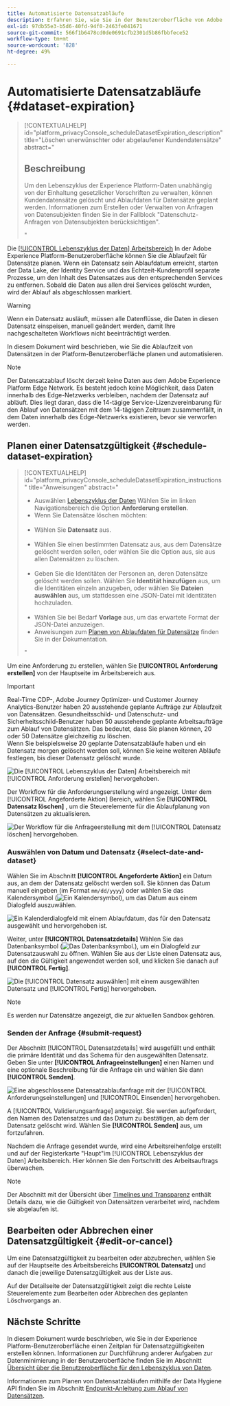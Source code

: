 ```yaml
---
title: Automatisierte Datensatzabläufe
description: Erfahren Sie, wie Sie in der Benutzeroberfläche von Adobe Experience Platform die Gültigkeit eines Datensatzes planen.
exl-id: 97db55e3-b5d6-40fd-94f0-2463fe041671
source-git-commit: 566f1b6478cd0de0691cfb2301d5b86fbbfece52
workflow-type: tm+mt
source-wordcount: '828'
ht-degree: 49%

---
```


# Automatisierte Datensatzabläufe {#dataset-expiration}

>[!CONTEXTUALHELP]
>id="platform_privacyConsole_scheduleDatasetExpiration_description"
>title="Löschen unerwünschter oder abgelaufener Kundendatensätze"
>abstract="<h2>Beschreibung</h2><p>Um den Lebenszyklus der Experience Platform-Daten unabhängig von der Einhaltung gesetzlicher Vorschriften zu verwalten, können Kundendatensätze gelöscht und Ablaufdaten für Datensätze geplant werden. Informationen zum Erstellen oder Verwalten von Anfragen von Datensubjekten finden Sie in der Fallblock &quot;Datenschutz-Anfragen von Datensubjekten berücksichtigen&quot;.</p>"

Die [[!UICONTROL Lebenszyklus der Daten] Arbeitsbereich](./overview.md) In der Adobe Experience Platform-Benutzeroberfläche können Sie die Ablaufzeit für Datensätze planen. Wenn ein Datensatz sein Ablaufdatum erreicht, starten der Data Lake, der Identity Service und das Echtzeit-Kundenprofil separate Prozesse, um den Inhalt des Datensatzes aus den entsprechenden Services zu entfernen. Sobald die Daten aus allen drei Services gelöscht wurden, wird der Ablauf als abgeschlossen markiert.

>[!WARNING]
>
>Wenn ein Datensatz ausläuft, müssen alle Datenflüsse, die Daten in diesen Datensatz einspeisen, manuell geändert werden, damit Ihre nachgeschalteten Workflows nicht beeinträchtigt werden.

In diesem Dokument wird beschrieben, wie Sie die Ablaufzeit von Datensätzen in der Platform-Benutzeroberfläche planen und automatisieren.

>[!NOTE]
>
>Der Datensatzablauf löscht derzeit keine Daten aus dem Adobe Experience Platform Edge Network. Es besteht jedoch keine Möglichkeit, dass Daten innerhalb des Edge-Netzwerks verbleiben, nachdem der Datensatz auf abläuft. Dies liegt daran, dass die 14-tägige Service-Lizenzvereinbarung für den Ablauf von Datensätzen mit dem 14-tägigen Zeitraum zusammenfällt, in dem Daten innerhalb des Edge-Netzwerks existieren, bevor sie verworfen werden.

## Planen einer Datensatzgültigkeit {#schedule-dataset-expiration}

>[!CONTEXTUALHELP]
>id="platform_privacyConsole_scheduleDatasetExpiration_instructions"
>title="Anweisungen"
>abstract="<ul><li>Auswählen <a href="https://experienceleague.adobe.com/docs/experience-platform/hygiene/ui/overview.html?lang=de">Lebenszyklus der Daten</a> Wählen Sie im linken Navigationsbereich die Option <b>Anforderung erstellen</b>.</li><li>Wenn Sie Datensätze löschen möchten:</li>   <li>Wählen Sie <b>Datensatz</b> aus.</li>   <li>Wählen Sie einen bestimmten Datensatz aus, aus dem Datensätze gelöscht werden sollen, oder wählen Sie die Option aus, sie aus allen Datensätzen zu löschen.</li>   <li>Geben Sie die Identitäten der Personen an, deren Datensätze gelöscht werden sollen. Wählen Sie <b>Identität hinzufügen</b> aus, um die Identitäten einzeln anzugeben, oder wählen Sie <b>Dateien auswählen</b> aus, um stattdessen eine JSON-Datei mit Identitäten hochzuladen.</li>   <li>Wählen Sie bei Bedarf <b>Vorlage</b> aus, um das erwartete Format der JSON-Datei anzuzeigen.</li><li>Anweisungen zum <a href="https://experienceleague.adobe.com/docs/experience-platform/hygiene/ui/dataset-expiration.html#schedule-dataset-expiration?lang=de">Planen von Ablaufdaten für Datensätze</a> finden Sie in der Dokumentation.</li></ul>"

Um eine Anforderung zu erstellen, wählen Sie **[!UICONTROL Anforderung erstellen]** von der Hauptseite im Arbeitsbereich aus.

>[!IMPORTANT]
>
Real-Time CDP-, Adobe Journey Optimizer- und Customer Journey Analytics-Benutzer haben 20 ausstehende geplante Aufträge zur Ablaufzeit von Datensätzen. Gesundheitsschild- und Datenschutz- und Sicherheitsschild-Benutzer haben 50 ausstehende geplante Arbeitsaufträge zum Ablauf von Datensätzen. Das bedeutet, dass Sie planen können, 20 oder 50 Datensätze gleichzeitig zu löschen.<br>Wenn Sie beispielsweise 20 geplante Datensatzabläufe haben und ein Datensatz morgen gelöscht werden soll, können Sie keine weiteren Abläufe festlegen, bis dieser Datensatz gelöscht wurde.

![Die [!UICONTROL Lebenszyklus der Daten] Arbeitsbereich mit [!UICONTROL Anforderung erstellen] hervorgehoben.](../images/ui/ttl/create-request-button.png)

Der Workflow für die Anforderungserstellung wird angezeigt. Unter dem [!UICONTROL Angeforderte Aktion] Bereich, wählen Sie **[!UICONTROL Datensatz löschen]** , um die Steuerelemente für die Ablaufplanung von Datensätzen zu aktualisieren.

![Der Workflow für die Anfrageerstellung mit dem [!UICONTROL Datensatz löschen] hervorgehoben.](../images/ui/ttl/dataset-selected.png)

### Auswählen von Datum und Datensatz {#select-date-and-dataset}

Wählen Sie im Abschnitt **[!UICONTROL Angeforderte Aktion]** ein Datum aus, an dem der Datensatz gelöscht werden soll. Sie können das Datum manuell eingeben (im Format `mm/dd/yyyy`) oder wählen Sie das Kalendersymbol (![Ein Kalendersymbol](../images/ui/ttl/calendar-icon.png)), um das Datum aus einem Dialogfeld auszuwählen.

![Ein Kalenderdialogfeld mit einem Ablaufdatum, das für den Datensatz ausgewählt und hervorgehoben ist.](../images/ui/ttl/select-date.png)

Weiter, unter **[!UICONTROL Datensatzdetails]** Wählen Sie das Datenbanksymbol (![Das Datenbanksymbol.](../images/ui/ttl/database-icon.png)), um ein Dialogfeld zur Datensatzauswahl zu öffnen. Wählen Sie aus der Liste einen Datensatz aus, auf den die Gültigkeit angewendet werden soll, und klicken Sie danach auf **[!UICONTROL Fertig]**.

![Die [!UICONTROL Datensatz auswählen] mit einem ausgewählten Datensatz und [!UICONTROL Fertig] hervorgehoben.](../images/ui/ttl/select-dataset.png)

>[!NOTE]
>
Es werden nur Datensätze angezeigt, die zur aktuellen Sandbox gehören.

### Senden der Anfrage {#submit-request}

Der Abschnitt [!UICONTROL Datensatzdetails] wird ausgefüllt und enthält die primäre Identität und das Schema für den ausgewählten Datensatz. Geben Sie unter **[!UICONTROL Anfrageeinstellungen]** einen Namen und eine optionale Beschreibung für die Anfrage ein und wählen Sie dann **[!UICONTROL Senden]**.

![Eine abgeschlossene Datensatzablaufanfrage mit der [!UICONTROL Anforderungseinstellungen] und [!UICONTROL Einsenden] hervorgehoben.](../images/ui/ttl/submit.png)

A [!UICONTROL Validierungsanfrage] angezeigt. Sie werden aufgefordert, den Namen des Datensatzes und das Datum zu bestätigen, ab dem der Datensatz gelöscht wird. Wählen Sie **[!UICONTROL Senden]** aus, um fortzufahren.

Nachdem die Anfrage gesendet wurde, wird eine Arbeitsreihenfolge erstellt und auf der Registerkarte &quot;Haupt&quot;im [!UICONTROL Lebenszyklus der Daten] Arbeitsbereich. Hier können Sie den Fortschritt des Arbeitsauftrags überwachen.

>[!NOTE]
>
Der Abschnitt mit der Übersicht über [Timelines und Transparenz](../home.md#dataset-expiration-transparency) enthält Details dazu, wie die Gültigkeit von Datensätzen verarbeitet wird, nachdem sie abgelaufen ist.

## Bearbeiten oder Abbrechen einer Datensatzgültigkeit {#edit-or-cancel}

Um eine Datensatzgültigkeit zu bearbeiten oder abzubrechen, wählen Sie auf der Hauptseite des Arbeitsbereichs **[!UICONTROL Datensatz]** und danach die jeweilige Datensatzgültigkeit aus der Liste aus.

Auf der Detailseite der Datensatzgültigkeit zeigt die rechte Leiste Steuerelemente zum Bearbeiten oder Abbrechen des geplanten Löschvorgangs an.

## Nächste Schritte

In diesem Dokument wurde beschrieben, wie Sie in der Experience Platform-Benutzeroberfläche einen Zeitplan für Datensatzgültigkeiten erstellen können. Informationen zur Durchführung anderer Aufgaben zur Datenminimierung in der Benutzeroberfläche finden Sie im Abschnitt [Übersicht über die Benutzeroberfläche für den Lebenszyklus von Daten](./overview.md).

Informationen zum Planen von Datensatzabläufen mithilfe der Data Hygiene API finden Sie im Abschnitt [Endpunkt-Anleitung zum Ablauf von Datensätzen](../api/dataset-expiration.md).
